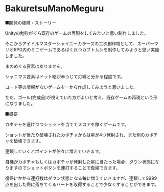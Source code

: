 # BakuretsuManoMeguru

■開発の経緯・ストーリー

Unityの勉強がてら既存のゲームの再現をしてみたいと思い制作しました。

そこからアイドルマスターシャイニーカラーズの二次創作物として、スーパーマリオRPG内のミニゲームであるばくれつカブトムシを制作してみようと思い実施しました。

まのめぐる要素はありません。

シャニマス要素はドット絵が辛うじて灯織と分かる程度です。

コード等の情報がないゲームを一から作成してみようと思いました。

ただ、ゴール(完成品)が視えていた方がよいと考え、既存ゲームの再現という形になりました。

■概要

カボチャを避けつつショットを当ててスコアを稼ぐゲームです。

ショットが当たり破壊されたカボチャからは星が4つ発射され、また別のカボチャを破壊できます。

連鎖していくとポイントが倍々に増えていきます。

自機がカボチャもしくはカボチャが発射した星に当たった場合、ダウン状態になりますのでショットボタンを連打することで復帰できます。

復帰にかかる連打数はダウン状態になる毎に増えていきますが、連鎖して9999点を出した際に落ちてくるハートを取得することで少なくすることができます。
